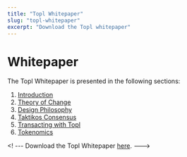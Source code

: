 ```yaml
---
title: "Topl Whitepaper"
slug: "topl-whitepaper"
excerpt: "Download the Topl whitepaper"
---
```

# Whitepaper

The Topl Whitepaper is presented in the following sections:
1. [Introduction](4-introduction-to-topl.md)
2. [Theory of Change](5-theory-of-change.md)
3. [Design Philosophy](6-design-philosophy.md)
4. [Taktikos Consensus](7-taktikos-consensus.md)
5. [Transacting with Topl](8-transacting-with-topl.md)
6. [Tokenomics](Tokenomics/9-tokenomics.md)


<! --- Download the Topl Whitepaper [here](https://www.example.com). --->